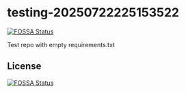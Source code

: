 # testing-20250722225153522
[![FOSSA Status](https://app.fossa.com/api/projects/git%2Bgithub.com%2Fkirogum%2Ftesting-20250722225153522.svg?type=shield)](https://app.fossa.com/projects/git%2Bgithub.com%2Fkirogum%2Ftesting-20250722225153522?ref=badge_shield)

Test repo with empty requirements.txt


## License
[![FOSSA Status](https://app.fossa.com/api/projects/git%2Bgithub.com%2Fkirogum%2Ftesting-20250722225153522.svg?type=large)](https://app.fossa.com/projects/git%2Bgithub.com%2Fkirogum%2Ftesting-20250722225153522?ref=badge_large)